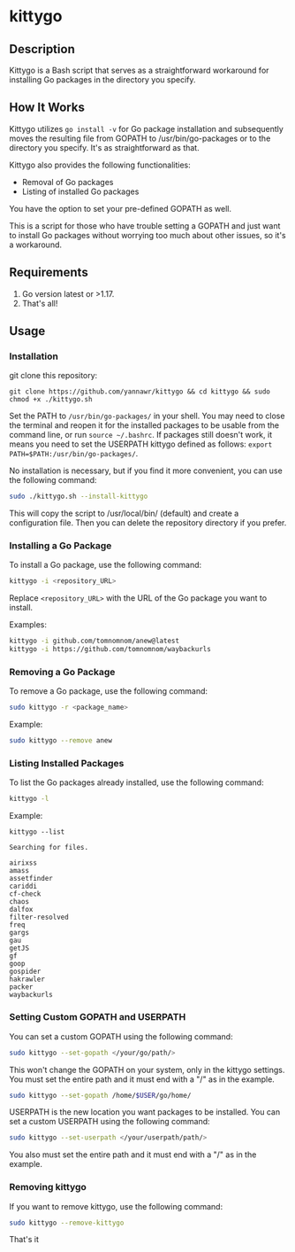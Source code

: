 # kittygo


## Description

Kittygo is a Bash script that serves as a straightforward workaround for installing Go packages in the directory you specify.

## How It Works

Kittygo utilizes `go install -v` for Go package installation and subsequently moves the resulting file from GOPATH to /usr/bin/go-packages or to the directory you specify. It's as straightforward as that.

Kittygo also provides the following functionalities:

* Removal of Go packages
* Listing of installed Go packages

You have the option to set your pre-defined GOPATH as well.

This is a script for those who have trouble setting a GOPATH and just want to install Go packages without worrying too much about other issues, so it's a workaround.

## Requirements

1. Go version latest or >1.17.
2. That's all!

## Usage

### Installation

git clone this repository:
```
git clone https://github.com/yannawr/kittygo && cd kittygo && sudo chmod +x ./kittygo.sh
```
Set the PATH to `/usr/bin/go-packages/` in your shell.
You may need to close the terminal and reopen it for the installed packages to be usable from the command line, or run `source ~/.bashrc`. 
If packages still doesn't work, it means you need to set the USERPATH kittygo defined as follows: `export PATH=$PATH:/usr/bin/go-packages/`.

No installation is necessary, but if you find it more convenient, you can use the following command:

```bash
sudo ./kittygo.sh --install-kittygo
```

This will copy the script to /usr/local/bin/ (default) and create a configuration file. Then you can delete the repository directory if you prefer.

### Installing a Go Package

To install a Go package, use the following command:

```bash
kittygo -i <repository_URL>
```

Replace `<repository_URL>` with the URL of the Go package you want to install.

Examples:

```bash
kittygo -i github.com/tomnomnom/anew@latest
kittygo -i https://github.com/tomnomnom/waybackurls
```

### Removing a Go Package

To remove a Go package, use the following command:

```bash
sudo kittygo -r <package_name>
```

Example: 

```bash
sudo kittygo --remove anew
```

### Listing Installed Packages

To list the Go packages already installed, use the following command:

```bash
kittygo -l
```

Example:

```
kittygo --list

Searching for files.

airixss
amass
assetfinder
cariddi
cf-check
chaos
dalfox
filter-resolved
freq
gargs
gau
getJS
gf
goop
gospider
hakrawler
packer
waybackurls

```

### Setting Custom GOPATH and USERPATH

You can set a custom GOPATH using the following command:

```bash
sudo kittygo --set-gopath </your/go/path/>
```
This won't change the GOPATH on your system, only in the kittygo settings. You must set the entire path and it must end with a "/" as in the example.

```bash
sudo kittygo --set-gopath /home/$USER/go/home/
```

USERPATH is the new location you want packages to be installed. You can set a custom USERPATH using the following command:

```bash
sudo kittygo --set-userpath </your/userpath/path/>
```
You also must set the entire path and it must end with a "/" as in the example.

### Removing kittygo

If you want to remove kittygo, use the following command:

```bash
sudo kittygo --remove-kittygo
```
That's it
